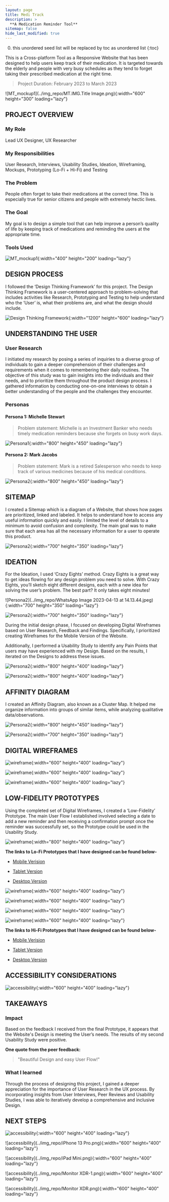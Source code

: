 ```yaml
---
layout: page
title: Medi Track 
description: >
  **A Medication Reminder Tool**
sitemap: false
hide_last_modified: true
---
```


0. this unordered seed list will be replaced by toc as unordered list
{:toc}

This is a Cross-platform Tool as a Responsive Website that has been designed to help users keep track of their medication. It is targeted towards the elderly and people with very busy schedules as they tend to forget taking their prescribed medication at the right time.

> Project Duration: February 2023 to March 2023

![MT_mockup1](../img_repo/MT.IMG.Title Image.png){:width="600" height="300" loading="lazy"}

## PROJECT OVERVIEW
### My Role
Lead UX Designer, UX Researcher
### My Responsibilities
User Research, Interviews, Usability Studies, Ideation, Wireframing, Mockups, Prototyping (Lo-Fi + Hi-Fi) and Testing
### The Problem
People often forget to take their medications at the correct time. This is especially true for senior citizens and people with extremely hectic lives.
### The Goal
My goal is to design a simple tool that can help improve a person’s quality of life by keeping track of medications and reminding the users at the appropriate time.
### Tools Used

![MT_mockup1](../img_repo/MT.IMG.02.1.png){:width="400" height="200" loading="lazy"}

## DESIGN PROCESS
I followed the ‘Design Thinking Framework’ for this project. The Design Thinking Framework is a user-centered approach to problem-solving that includes activities like Research, Prototyping and Testing to help understand who the ‘User’ is, what their problems are, and what the design should include.

![Design Thinking Framework](../img_repo/MT.IMG.04.1.DP.png){:width="1200" height="600" loading="lazy"}

## UNDERSTANDING THE USER
### User Research
I initiated my research by posing a series of inquiries to a diverse group of individuals to gain a deeper comprehension of their challenges and requirements when it comes to remembering their daily routines. The objective of this study was to gain insights into the individuals and their needs, and to prioritize them throughout the product design process. I gathered information by conducting one-on-one interviews to obtain a better understanding of the people and the challenges they encounter.
### Personas
#### Persona 1: Michelle Stewart
> Problem statement: Michelle is an Investment Banker who needs timely medication reminders because she forgets on busy work days.

![Persona1](../img_repo/MT.IMG.05.1.Michelle.R1.png){:width="800" height="450" loading="lazy"}

#### Persona 2: Mark Jacobs
> Problem statement: Mark is a retired Salesperson who needs to keep track of various medicines because of his medical conditions.

![Persona2](../img_repo/MT.IMG.05.2.png){:width="800" height="450" loading="lazy"}

## SITEMAP
I created a Sitemap which is a diagram of a Website, that shows how pages are prioritized, linked and labeled. It helps to understand how to access any useful information quickly and easily. I limited the level of details to a minimum to avoid confusion and complexity. The main goal was to make sure that each area has all the necessary information for a user to operate this product.

![Persona2](../img_repo/MT.IMG.06.SM.png){:width="700" height="350" loading="lazy"}

## IDEATION
For the Ideation, I used ‘Crazy Eights’ method. Crazy Eights is a great way to get ideas flowing for any design problem you need to solve. With Crazy Eights, you’ll sketch eight different designs, each with a new idea for solving the user’s problem. The best part? It only takes eight minutes!


![Persona2](../img_repo/WhatsApp Image 2023-04-13 at 14.13.44.jpeg){:width="700" height="350" loading="lazy"}


![Persona2](../img_repo/MT.IMG.08.png){:width="700" height="350" loading="lazy"}

During the initial design phase, I focused on developing Digital Wireframes based on User Research, Feedback and Findings. Specifically, I prioritized creating Wireframes for the Mobile Version of the Website.

Additionally, I performed a Usability Study to identify any Pain Points that users may have experienced with my Design. Based on the results, I iterated on the Designs to address these issues.

![Persona2](../img_repo/MT.IMG.09.1.png){:width="800" height="400" loading="lazy"}

![Persona2](../img_repo/MT.IMG.09.2.png){:width="800" height="400" loading="lazy"}

## AFFINITY DIAGRAM
I created an Affinity Diagram, also known as a Cluster Map. It helped me organize information into groups of similar items, while analyzing qualitative data/observations.

![Persona2](../img_repo/MT.IMG.10.AD.R1.png){:width="800" height="450" loading="lazy"}

![Persona2](../img_repo/MT.IMG.09.3.png){:width="700" height="350" loading="lazy"}

## DIGITAL WIREFRAMES

![wireframe](../img_repo/MT.IMG.11.DWMV.png){:width="600" height="400" loading="lazy"}

![wireframe](../img_repo/MT.IMG.12.png){:width="600" height="400" loading="lazy"}

![wireframe](../img_repo/MT.IMG.13.png){:width="600" height="400" loading="lazy"}

## LOW-FIDELITY PROTOTYPES 
Using the completed set of Digital Wireframes, I created a ‘Low-Fidelity’ Prototype. The main User Flow I established involved selecting a date to add a new reminder and then receiving a confirmation prompt once the reminder was successfully set, so the Prototype could be used in the Usability Study.

![wireframe](../img_repo/WM.IMG.14.R2.png){:width="800" height="400" loading="lazy"}

**The links to Lo-Fi Prototypes that I have designed can be found below-**

* [Mobile Verision](https://www.figma.com/proto/pjzeF8TDVa6MgfQDIuNWf1/Medicine-Reminder-App?node-id=48%3A719&scaling=scale-down&page-id=47%3A277&starting-point-node-id=48%3A719&show-proto-sidebar=1)

* [Tablet Version](https://www.figma.com/proto/pjzeF8TDVa6MgfQDIuNWf1/Medicine-Reminder-App?node-id=99%3A873&scaling=min-zoom&page-id=99%3A2&starting-point-node-id=99%3A873)

* [Desktop Version](https://www.figma.com/proto/pjzeF8TDVa6MgfQDIuNWf1/Medicine-Reminder-App?node-id=63%3A734&scaling=min-zoom&page-id=63%3A2&starting-point-node-id=63%3A734)


![wireframe](../img_repo/MT.IMG.15.png){:width="600" height="400" loading="lazy"}


![wireframe](../img_repo/MT.IMG.16.MMV.png){:width="600" height="400" loading="lazy"}


![wireframe](../img_repo/MT.IMG.17.png){:width="600" height="400" loading="lazy"}


![wireframe](../img_repo/MT.IMG.18.png){:width="600" height="400" loading="lazy"}

**The links to Hi-Fi Prototypes that I have designed can be found below-**

* [Mobile Verision](https://www.figma.com/proto/pjzeF8TDVa6MgfQDIuNWf1/Medicine-Reminder-App?node-id=49%3A2174&scaling=scale-down&page-id=49%3A2172)

* [Tablet Version](https://www.figma.com/proto/pjzeF8TDVa6MgfQDIuNWf1/Medicine-Reminder-App?node-id=105%3A2765&scaling=min-zoom&page-id=105%3A2764)

* [Desktop Version](https://www.figma.com/proto/pjzeF8TDVa6MgfQDIuNWf1/Medicine-Reminder-App?node-id=74%3A2566&scaling=min-zoom&page-id=74%3A2565)

## ACCESSIBILITY CONSIDERATIONS
![accessibility](../MT.IMG.19.R1.png){:width="600" height="400" loading="lazy"}

## TAKEAWAYS
### Impact
Based on the feedback I received from the final Prototype, it appears that the Website's Design is meeting the User’s needs. The results of my second Usability Study were positive.

**One quote from the peer feedback:**
> "Beautiful Design and easy User Flow!"

### What I learned
Through the process of designing this project, I gained a deeper appreciation for the importance of User Research in the UX process. By incorporating insights from User Interviews, Peer Reviews and Usability Studies, I was able to iteratively develop a comprehensive and inclusive Design.

## NEXT STEPS
![accessibility](../img_repo/MT.IMG.21.R1.png){:width="600" height="400" loading="lazy"}

![accessibility](../img_repo/iPhone 13 Pro.png){:width="600" height="400" loading="lazy"}

![accessibility](../img_repo/iPad Mini.png){:width="600" height="400" loading="lazy"}

![accessibility](../img_repo/Monitor XDR-1.png){:width="600" height="400" loading="lazy"}

![accessibility](../img_repo/Monitor XDR.png){:width="600" height="400" loading="lazy"}
